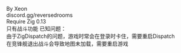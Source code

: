 By Xeon<br>
discord.gg/reversedrooms<br>
Require Zig 0.13<br>
只有战斗功能
已知问题：<br>
由于ZigDispatch的问题，游戏时常会在登录时卡住，需要重启Dispatch<br>
在竞锋舰退出战斗会导致地图未加载，需要重启游戏
